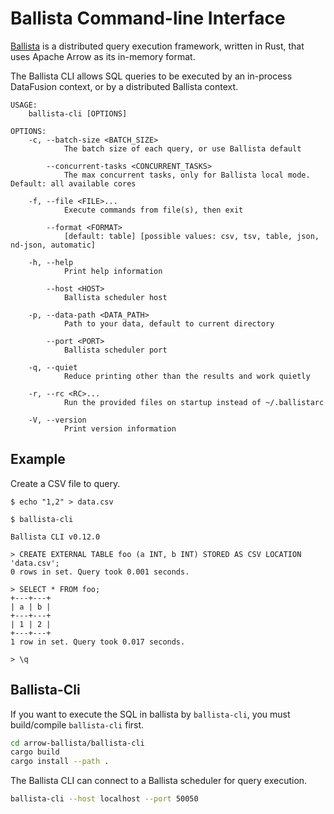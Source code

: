 <!---
  Licensed to the Apache Software Foundation (ASF) under one
  or more contributor license agreements.  See the NOTICE file
  distributed with this work for additional information
  regarding copyright ownership.  The ASF licenses this file
  to you under the Apache License, Version 2.0 (the
  "License"); you may not use this file except in compliance
  with the License.  You may obtain a copy of the License at

    http://www.apache.org/licenses/LICENSE-2.0

  Unless required by applicable law or agreed to in writing,
  software distributed under the License is distributed on an
  "AS IS" BASIS, WITHOUT WARRANTIES OR CONDITIONS OF ANY
  KIND, either express or implied.  See the License for the
  specific language governing permissions and limitations
  under the License.
-->

# Ballista Command-line Interface

[Ballista][ballista] is a distributed query execution framework, written in Rust, that uses Apache Arrow as its in-memory format.

The Ballista CLI allows SQL queries to be executed by an in-process DataFusion context, or by a distributed
Ballista context.

```ignore
USAGE:
    ballista-cli [OPTIONS]

OPTIONS:
    -c, --batch-size <BATCH_SIZE>
            The batch size of each query, or use Ballista default

        --concurrent-tasks <CONCURRENT_TASKS>
            The max concurrent tasks, only for Ballista local mode. Default: all available cores

    -f, --file <FILE>...
            Execute commands from file(s), then exit

        --format <FORMAT>
            [default: table] [possible values: csv, tsv, table, json, nd-json, automatic]

    -h, --help
            Print help information

        --host <HOST>
            Ballista scheduler host

    -p, --data-path <DATA_PATH>
            Path to your data, default to current directory

        --port <PORT>
            Ballista scheduler port

    -q, --quiet
            Reduce printing other than the results and work quietly

    -r, --rc <RC>...
            Run the provided files on startup instead of ~/.ballistarc

    -V, --version
            Print version information
```

## Example

Create a CSV file to query.

```bash,ignore
$ echo "1,2" > data.csv
```

```sql,ignore
$ ballista-cli

Ballista CLI v0.12.0

> CREATE EXTERNAL TABLE foo (a INT, b INT) STORED AS CSV LOCATION 'data.csv';
0 rows in set. Query took 0.001 seconds.

> SELECT * FROM foo;
+---+---+
| a | b |
+---+---+
| 1 | 2 |
+---+---+
1 row in set. Query took 0.017 seconds.

> \q
```

## Ballista-Cli

If you want to execute the SQL in ballista by `ballista-cli`, you must build/compile `ballista-cli` first.

```bash
cd arrow-ballista/ballista-cli
cargo build
cargo install --path .
```

The Ballista CLI can connect to a Ballista scheduler for query execution.

```bash
ballista-cli --host localhost --port 50050
```

[ballista]: https://crates.io/crates/ballista

